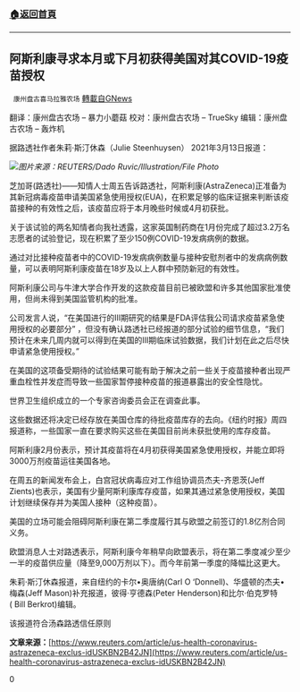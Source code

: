 ###  [:house:返回首頁](https://github.com/ourhimalayas/txt)
---

## 阿斯利康寻求本月或下月初获得美国对其COVID-19疫苗授权
` 康州盘古喜马拉雅农场` [轉載自GNews](https://gnews.org/zh-hans/972679/)

翻译：康州盘古农场 – 暴力小蘑菇
校对：康州盘古农场 – TrueSky
编辑：康州盘古农场 – 轰炸机

据路透社作者朱莉·斯汀休森（Julie Steenhuysen） 2021年3月13日报道：

![]()![](https://gnews.org/wp-content/uploads/2021/03/Screen-Shot-2021-03-13-at-21.32.04.png)*图片来源：REUTERS/Dado Ruvic/Illustration/File Photo*

芝加哥(路透社)——知情人士周五告诉路透社，阿斯利康(AstraZeneca)正准备为其新冠病毒疫苗申请美国紧急使用授权(EUA)，在积累足够的临床证据来判断该疫苗接种的有效性之后，该疫苗应将于本月晚些时候或4月初获批。

关于该试验的两名知情者向我社透露，这家英国制药商在1月份完成了超过3.2万名志愿者的试验登记，现在积累了至少150例COVID-19发病病例的数据。

通过对比接种疫苗者中的COVID-19发病病例数量与接种安慰剂者中的发病病例数量，可以表明阿斯利康疫苗在18岁及以上人群中预防新冠的有效性。

阿斯利康公司与牛津大学合作开发的这款疫苗目前已被欧盟和许多其他国家批准使用，但尚未得到美国监管机构的批准。

公司发言人说，“在美国进行的III期研究的结果是FDA评估我公司请求疫苗紧急使用授权的必要部分” ，但没有确认路透社已经报道的部分试验的细节信息，“我们预计在未来几周内就可以得到在美国的III期临床试验数据，我们计划在此之后尽快申请紧急使用授权。”

在美国的这项备受期待的试验结果可能有助于解决之前一些关于疫苗接种者出现严重血栓性并发症而导致一些国家暂停接种疫苗的报道暴露出的安全性隐忧。

世界卫生组织成立的一个专家咨询委员会正在调查此事。

这些数据还将决定已经存放在美国仓库的待批疫苗库存的去向。《纽约时报》周四报道称，一些国家一直在要求购买这些在美国目前尚未获批使用的库存疫苗。

阿斯利康2月份表示，预计其疫苗将在4月初获得美国紧急使用授权，并能立即将3000万剂疫苗运往美国各地。

在周五的新闻发布会上，白宫冠状病毒应对工作组协调员杰夫-齐恩茨(Jeff Zients)也表示，美国有少量阿斯利康库存疫苗，如果其通过紧急使用授权，美国计划继续保存并为美国人接种（这种疫苗）。

美国的立场可能会阻碍阿斯利康在第二季度履行其与欧盟之前签订的1.8亿剂合同义务。

欧盟消息人士对路透表示，阿斯利康今年稍早向欧盟表示，将在第二季度减少至少一半的疫苗供应量（降至9,000万剂以下）。而今年前第一季度的降幅比这更大。

朱莉·斯汀休森报道，来自纽约的卡尔•奥唐纳(Carl O ‘Donnell)、华盛顿的杰夫•梅森(Jeff Mason)补充报道，彼得·亨德森(Peter Henderson)和比尔·伯克罗特( Bill Berkrot)编辑。

该报道符合汤森路透信任原则

**文章来源：**[https://www.reuters.com/article/us-health-coronavirus-astrazeneca-exclus-idUSKBN2B42JN](https://www.reuters.com/article/us-health-coronavirus-astrazeneca-exclus-idUSKBN2B42JN)

0
